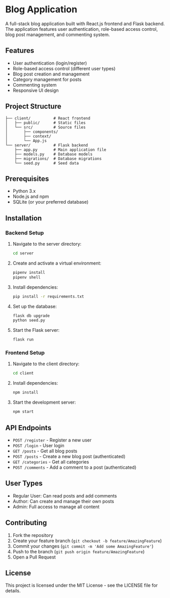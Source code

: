 # Blog Application

A full-stack blog application built with React.js frontend and Flask backend. The application features user authentication, role-based access control, blog post management, and commenting system.

## Features

- User authentication (login/register)
- Role-based access control (different user types)
- Blog post creation and management
- Category management for posts
- Commenting system
- Responsive UI design

## Project Structure

```
├── client/          # React frontend
│   ├── public/      # Static files
│   └── src/         # Source files
│       ├── components/
│       ├── context/
│       └── App.js
└── server/          # Flask backend
    ├── app.py       # Main application file
    ├── models.py    # Database models
    ├── migrations/  # Database migrations
    └── seed.py      # Seed data
```

## Prerequisites

- Python 3.x
- Node.js and npm
- SQLite (or your preferred database)

## Installation

### Backend Setup

1. Navigate to the server directory:

   ```bash
   cd server
   ```

2. Create and activate a virtual environment:

   ```bash
   pipenv install
   pipenv shell
   ```

3. Install dependencies:

   ```bash
   pip install -r requirements.txt
   ```

4. Set up the database:

   ```bash
   flask db upgrade
   python seed.py
   ```

5. Start the Flask server:
   ```bash
   flask run
   ```

### Frontend Setup

1. Navigate to the client directory:

   ```bash
   cd client
   ```

2. Install dependencies:

   ```bash
   npm install
   ```

3. Start the development server:
   ```bash
   npm start
   ```

## API Endpoints

- `POST /register` - Register a new user
- `POST /login` - User login
- `GET /posts` - Get all blog posts
- `POST /posts` - Create a new blog post (authenticated)
- `GET /categories` - Get all categories
- `POST /comments` - Add a comment to a post (authenticated)

## User Types

- Regular User: Can read posts and add comments
- Author: Can create and manage their own posts
- Admin: Full access to manage all content

## Contributing

1. Fork the repository
2. Create your feature branch (`git checkout -b feature/AmazingFeature`)
3. Commit your changes (`git commit -m 'Add some AmazingFeature'`)
4. Push to the branch (`git push origin feature/AmazingFeature`)
5. Open a Pull Request

## License

This project is licensed under the MIT License - see the LICENSE file for details.
